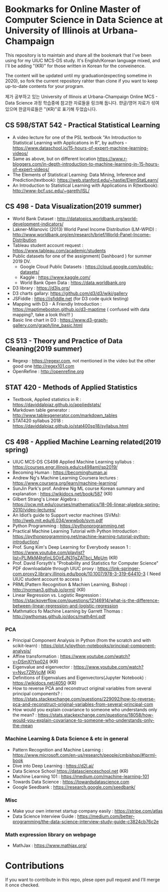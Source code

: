 # Bookmarks for Online Master of Computer Science in Data Science at University of Illinois at Urbana-Champaign

This repository is to maintain and share all the bookmark that I've been using for my UIUC MCS-DS study. It's English/Korean language mixed, and I'll be adding "(KR)" for those written in Korean for the conveinence.

The content will be updated until my graduation(expecting sometime in 2020), so fork the current repository rahter than clone if you want to keep up-to-date contents for your program.

제가 공부하고 있는 University of Illinois at Urbana-Champaign Online MCS - Data Science 과정 학습중에 참고한 자료들을 링크해 둡니다. 햔글/영어 자료가 섞여있으며 한글자료들은 "(KR)"로 표기해 두었습니다.

## CS 598/STAT 542 - Practical Statistical Learning
* A video lecture for one of the PSL textbook "An Introduction to Statistical Learning with Applications in R", by authors - https://www.dataschool.io/15-hours-of-expert-machine-learning-videos/
* Same as above, but on different location
https://www.r-bloggers.com/in-depth-introduction-to-machine-learning-in-15-hours-of-expert-videos/
* The Elements of Statistical Learning: Data Mining, Inference and Prediction(textbook): https://web.stanford.edu/~hastie/ElemStatLearn/
* An Introduction to Statistical Learning with Applications in R(textbook): http://www-bcf.usc.edu/~gareth/ISL/

## CS 498 - Data Visualization(2019 summer)

* World Bank Dataset : http://datatopics.worldbank.org/world-development-indicators/
* Lakner-Milanovic (2013) World Panel Income Distribution (LM-WPID) : http://www.worldbank.org/en/research/brief/World-Panel-Income-Distribution
* Tableau student account request : https://www.tableau.com/academic/students
* Public datasets for one of the assignment( Dashboard ) for summer 2019 DV. 
  * Google Cloud Public Datasets : https://cloud.google.com/public-datasets/
  * Kaggle : https://www.kaggle.com/
  * World Bank Open Data : https://data.worldbank.org
* D3 library : https://d3js.org/
* D3 charts gallary: https://github.com/d3/d3/wiki/gallery
* JSFiddle : https://jsfiddle.net (for D3 code quick testing)
* Mapping with D3 - A Friendly Introduction : https://maptimeboston.github.io/d3-maptime ( confused with data mapping?, take a look this!!! )
* Basic line chart in D3 : https://www.d3-graph-gallery.com/graph/line_basic.html

## CS 513 - Theory and Practice of Data Cleaning(2019 summer)

* Regexp : https://regexr.com, not mentioned in the video but the other good one http://regex101.com
* OpenRefine : http://openrefine.org

## STAT 420 - Methods of Applied Statistics 

* Textbook, Applied statistics in R : https://daviddalpiaz.github.io/appliedstats/
* Markdown table generator : http://www.tablesgenerator.com/markdown_tables
* STAT420 syllabus 2018 : https://daviddalpiaz.github.io/stat400sp18/syllabus.html

## CS 498 - Applied Machine Learning related(2019 spring)

* UIUC MCS-DS CS498 Applied Machine Learning syllabus : https://courses.engr.illinois.edu/cs498aml/sp2019/
* Becoming Human : https://becominghuman.ai
* Andrew Ng's Machine Learning Coursera lectures : https://www.coursera.org/learn/machine-learning/
* SunJin Park's prof. Andrew Ng ML course Korean summary and explanation : https://wikidocs.net/book/587 (KR)
* Gilbert Strang's Linear Algebra : https://ocw.mit.edu/courses/mathematics/18-06-linear-algebra-spring-2010/video-lectures/
* An Idiot’s guide to Support vector machines (SVMs):  http://web.mit.edu/6.034/wwwbob/svm.pdf
* Python Programming : https://pythonprogramming.net
* Practical Machine Learning Tutorial with Python Introduction : https://pythonprogramming.net/machine-learning-tutorial-python-introduction/
* Prof. Sung Kim's Deep Learning for Everybody season 1 : https://www.youtube.com/playlist?list=PLlMkM4tgfjnLSOjrEJN31gZATbcj_MpUm (KR)
* Prof. David Forsyth's "Probability and Statistics for Computer Science" PDF downloadable through UIUC proxy : https://link-springer-com.proxy2.library.illinois.edu/book/10.1007/978-3-319-64410-3 ( Need UIUC student account to access )
* PRML(Pattern Recognition & Machien Learning, Bishop) : http://norman3.github.io/prml/ (KR)
* Linear Regression vs. Logistic Regression : https://stackoverflow.com/questions/12146914/what-is-the-difference-between-linear-regression-and-logistic-regression
* Mathmatics fo Machine Learning by Garrett Thomas : http://gwthomas.github.io/docs/math4ml.pdf

### PCA
* Principal Component Analysis in Python (from the scratch and with scikit-learn) : https://plot.ly/ipython-notebooks/principal-component-analysis/
* Affine transformation : https://www.youtube.com/watch?v=DSmXIYkp024 (KR)
* Eigenvalue and eigenvector : https://www.youtube.com/watch?v=Nvc7ZRVjciM (KR)
* Definitions of Eigenvalues and Eigenvectors(Jupyter Notebook) : https://wikidocs.net/4050 (KR)
* How to reverse PCA and reconstruct original variables from several principal components? : https://stats.stackexchange.com/questions/229092/how-to-reverse-pca-and-reconstruct-original-variables-from-several-principal-com
* How would you explain covariance to someone who understands only the mean? : https://stats.stackexchange.com/questions/18058/how-would-you-explain-covariance-to-someone-who-understands-only-the-mean


### Machine Learning & Data Science & etc in general 
* Pattern Recognition and Machine Learning : https://www.microsoft.com/en-us/research/people/cmbishop/#!prml-book
* Dive into Deep Learning : https://d2l.ai/
* Data Science School https://datascienceschool.net (KR)
* Machine Learning 101 : https://medium.com/machine-learning-101
* Towards Data Science : https://towardsdatascience.com
* Google Seedbank : https://research.google.com/seedbank/

### Misc
* Make your own internet startup company easily : https://stripe.com/atlas
* Data Science Interview Guide : https://medium.com/better-programming/the-data-science-interview-study-guide-c3824cb76c2e

### Math expression library on webpage
* MathJax : https://www.mathjax.org/






# Contributions
If you want to contribute in this repo, plese open pull request and I'll merge it once checked.

